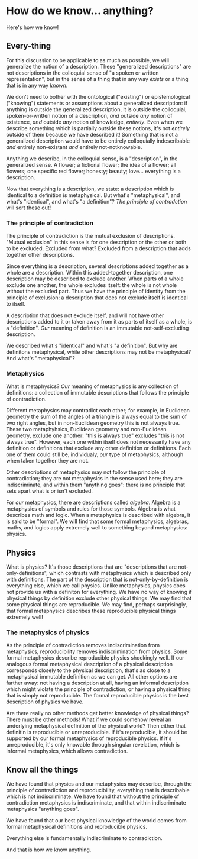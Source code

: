 # How do we know... anything?

Here's how we know!

## Every-thing

For this discussion to be applicable to as much as possible, we will generalize the notion of a description. These "generalized descriptions" are not descriptions in the colloquial sense of "a spoken or written representation", but in the sense of a thing that in any way *exists* or a thing that is in any way *known*.

We don't need to bother with the ontological ("existing") or epistemological ("knowing") statements or assumptions about a generalized description: if anything is outside the generalized description, it is outside the colloquial, spoken-or-written notion of a description, *and* outside *any* notion of existence, *and* outside *any* notion of knowledge, *entirely*. Even when we describe something which is partially outside these notions, it's not *entirely* outside of them because we have described it! Something that is not a generalized description would have to be entirely colloquially indescribable *and* entirely non-existant *and* entirely not-notknowable.

Anything we describe, in the colloquial sense, is a "description", in the generalized sense. A flower; a fictional flower; the idea of a flower; all flowers; one specific red flower; honesty; beauty; love... everything is a description.

Now that everything is a description, we state: a description which is identical to a definition is metaphysical. But what's "metaphysical", and what's "identical", and what's "a definition"? *The principle of contradction* will sort these out!

### The principle of contradiction

The principle of contradiction is the mutual exclusion of descriptions. "Mutual exclusion" in this sense is for one description or the other or both to be excluded. Excluded from what? Excluded from a description that adds together other descriptions.

Since everything is a description, several descriptions added together as a whole are a description. Within this added-together description, one description may be described to exclude another. When parts of a whole exclude one another, the whole excludes itself: the whole is not whole without the excluded part. Thus we have the principle of identity from the principle of exclusion: a description that does not exclude itself is identical to itself.

A description that does not exclude itself, and will not have other descriptions added to it or taken away from it as parts of itself as a whole, is a "definition". *Our* meaning of definition is an immutable not-self-excluding description.

We described what's "identical" and what's "a definition". But why are definitons metaphysical, while other descriptions may not be metaphysical? And what's "metaphysical"?

### Metaphysics

What is metaphysics? *Our* meaning of metaphysics is any collection of definitions: a collection of immutable descriptions that follows the principle of contradiction.

Different metaphysics may contradict each other; for example, in Euclidean geometry the sum of the angles of a triangle is always equal to the sum of two right angles, but in non-Euclidean geometry this is not always true. These two metaphyhsics, Euclidean geometry and non-Euclidean geometry, exclude one another: "this is always true" excludes "this is not always true". However, each one within itself does not necessarily have any definition or definitions that exclude any other definition or definitions. Each one of them could still be, individualy, *our* type of metaphysics, although when taken together they are not.

Other descriptions of metaphysics may not follow the principle of contradiction; they are not metaphysics in the sense used here; they are indiscriminate, and within them "anything goes": there is no principle that sets apart what is or isn't excluded.

For *our* metaphysics, there are descriptions called *algebra*. Algebra is a metaphysics of symbols and rules for those symbols. Algebra is what describes math and logic. When a metaphysics is described with algebra, it is said to be "formal". We will find that some formal metaphysics, algebras, maths, and logics apply extremely well to something beyond metaphysics: physics.

## Physics

What is physics? It's those descriptions that are "descriptions that are not-only-definitions", which contrasts with metaphysics which is described only with definitions. The part of the description that is not-only-by-definition is everything else, which we call physics. Unlike metaphysics, physics does not provide us with a definiton for everything. We have no way of knowing if physical things by definition exclude other physical things. We may find that some physical things are reproducible. We may find, perhaps surprisingly, that formal metaphysics describes these reproducible physical things extremely well!

### The metaphysics of physics

As the principle of contradiction removes indiscrimination from metaphysics, reproducibility removes indiscrimination from physics. Some formal metaphysics describe reproducible physics shockingly well. If our analogous formal metaphysical description of a physical description corresponds closely to the physical description, that's as close to a metaphysical immutable definition as we can get. All other options are farther away: not having a description at all, having an informal description which might violate the principle of contradiction, or having a physical thing that is simply not reproducible. The formal reproducible physics is the best description of physics we have.

Are there really no other methods get better knowledge of physical things? There must be other methods! What if we could somehow reveal an underlying metaphysical definition of the physical world? Then either that definitin is reproducible or unreproducible. If it's reproducible, it should be supported by our formal metaphysics of reproducible physics. If it's unreproducible, it's only knowable through singular revelation, which is informal metaphysics, which allows contradiction.

## Know all the things

We have found that physics and our metaphysics may describe, through the principle of contradiction and reproducibility, everything that is describable which is not indiscriminate. We have found that without the principle of contradiction metaphysics is indiscriminate, and that within indiscriminate metaphysics "anything goes".

We have found that our best physical knowledge of the world comes from formal metaphysical definitions and reproducible physics.

Everything else is fundamentally indiscriminate to contradiction.

And that is how we know anything.
